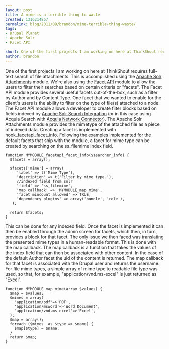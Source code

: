 ```yaml
---
layout: post
title: A mime is a terrible thing to waste
created: 1316214867
permalink: blog/2011/09/brandon/mime-terrible-thing-waste/
tags:
- Drupal Planet
- Apache Solr
- Facet API

short: One of the first projects I am working on here at ThinkShout requires full-text search of file attachments. This is accomplished using the Apache Solr Attachments module. We're also using the Facet API module to allow the users to filter their searches based on certain criteria or "facets". The Facet API module provides several useful facets out-of-the-box, such as a filter by Author and by Content Type. One facet that we wanted to enable for the client's users is the ability to filter on the type of file(s) attached to a node. The Facet API module allows a developer to create filter blocks based on fields indexed by Apache Solr Search Integration (or in this case using Acquia Search with Acquia Network Connector).
author: brandon
---
```

One of the first projects I am working on here at ThinkShout requires full-text search of file attachments. This is accomplished using the [Apache Solr Attachments](http://drupal.org/project/apachesolr_attachments) module. We're also using the [Facet API](http://drupal.org/project/facetapi) module to allow the users to filter their searches based on certain criteria or "facets".  The Facet API module provides several useful facets out-of-the-box, such as a filter by Author and by Content Type. One facet that we wanted to enable for the client's users is the ability to filter on the type of file(s) attached to a node. The Facet API module allows a developer to create filter blocks based on fields indexed by [Apache Solr Search Integration](http://drupal.org/project/apachesolr) (or in this case using Acquia Search with [Acquia Network Connector](http://drupal.org/project/acquia_connector)).  The Apache Solr Attachments module provides the mimetype of the attached file as a piece of indexed data. Creating a facet is implemented with hook\_facetapi\_facet\_info. Following the examples implemented for the default facets that ship with the module, a facet for mime type can be created by searching on the ss_filemime index field. 
~~~
function MYMODULE_facetapi_facet_info($searcher_info) {
  $facets = array();
  
  $facets['mime'] = array(
     'label' => t('Mime Type'),
     'description' => t('Filter by mime type.'),
     //indexed field from solr 
     'field' => 'ss_filemime',
     'map callback' => 'MYMODULE_map_mime',
     'facet mincount allowed' => TRUE,
     'dependency plugins' => array('bundle', 'role'),
   );
   
  return $facets;
}
~~~
This can be done for any indexed field. Once the facet is implemented it can then be enabled through the admin screen for facets, which then, in turn, provides a block for that facet. The only issue we then faced was translating the presented mime types in a human-readable format. This is done with the map callback. The map callback is a function that takes the values of the index field that can then be associated with other content. In the case of the default Author facet the uid of the content is returned. The map callback for that facet is associated with the Drupal user and returns the username. For file mime types, a simple array of mime type to readable file type was used, so that, for example, "application/vnd.ms-excel" is just returned as "Excel". 
~~~
function MYMODULE_map_mime(array $values) {
  $map = $values;
  $mimes = array(
    'application/pdf'=>'PDF',
    'application/msword'=>'Word Document',
    'application/vnd.ms-excel'=>'Excel',
  );
  $map = array();
  foreach ($mimes  as $type => $name) {
    $map[$type] = $name;
  }
  return $map;
}
~~~
